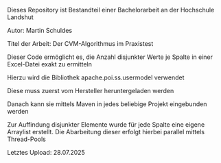 Dieses Repository ist Bestandteil einer Bachelorarbeit an der Hochschule Landshut

Autor: Martin Schuldes

Titel der Arbeit: Der CVM-Algorithmus im Praxistest

Dieser Code ermöglicht es, die Anzahl disjunkter Werte je Spalte in einer Excel-Datei exakt zu ermitteln

Hierzu wird die Bibliothek apache.poi.ss.usermodel verwendet

Diese muss zuerst vom Hersteller heruntergeladen werden

Danach kann sie mittels Maven in jedes beliebige Projekt eingebunden werden

Zur Auffindung disjunkter Elemente wurde für jede Spalte eine eigene Arraylist erstellt. Die Abarbeitung dieser erfolgt hierbei parallel mittels Thread-Pools

Letztes Upload: 28.07.2025
